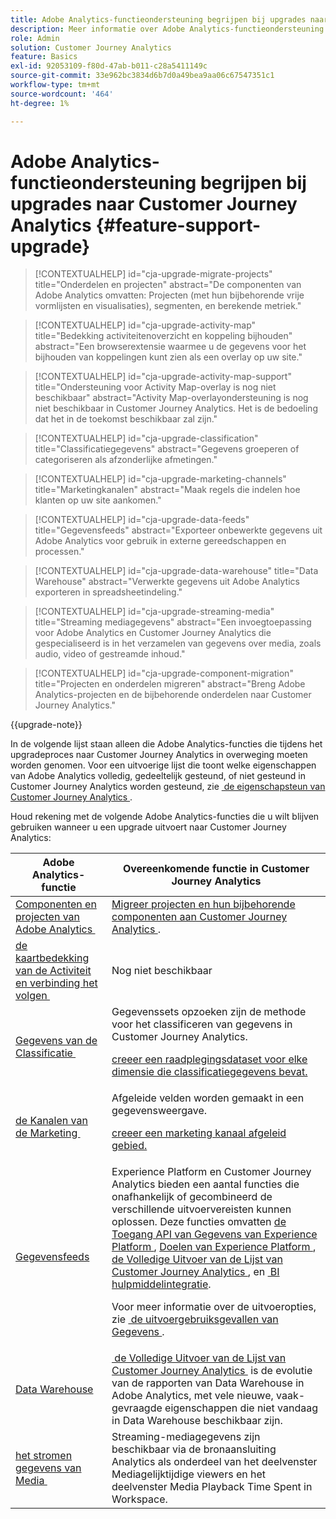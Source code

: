 ```yaml
---
title: Adobe Analytics-functieondersteuning begrijpen bij upgrades naar Customer Journey Analytics
description: Meer informatie over Adobe Analytics-functieondersteuning bij upgrades naar Customer Journey Analytics
role: Admin
solution: Customer Journey Analytics
feature: Basics
exl-id: 92053109-f80d-47ab-b011-c28a5411149c
source-git-commit: 33e962bc3834d6b7d0a49bea9aa06c67547351c1
workflow-type: tm+mt
source-wordcount: '464'
ht-degree: 1%

---
```


# Adobe Analytics-functieondersteuning begrijpen bij upgrades naar Customer Journey Analytics {#feature-support-upgrade}

<!-- markdownlint-disable MD034 -->

>[!CONTEXTUALHELP]
>id="cja-upgrade-migrate-projects"
>title="Onderdelen en projecten"
>abstract="De componenten van Adobe Analytics omvatten: Projecten (met hun bijbehorende vrije vormlijsten en visualisaties), segmenten, en berekende metriek."

<!-- markdownlint-enable MD034 -->

<!-- markdownlint-disable MD034 -->

>[!CONTEXTUALHELP]
>id="cja-upgrade-activity-map"
>title="Bedekking activiteitenoverzicht en koppeling bijhouden"
>abstract="Een browserextensie waarmee u de gegevens voor het bijhouden van koppelingen kunt zien als een overlay op uw site."

<!-- markdownlint-enable MD034 -->

<!-- markdownlint-disable MD034 -->

>[!CONTEXTUALHELP]
>id="cja-upgrade-activity-map-support"
>title="Ondersteuning voor Activity Map-overlay is nog niet beschikbaar"
>abstract="Activity Map-overlayondersteuning is nog niet beschikbaar in Customer Journey Analytics. Het is de bedoeling dat het in de toekomst beschikbaar zal zijn."

<!-- markdownlint-enable MD034 -->

<!-- markdownlint-disable MD034 -->

>[!CONTEXTUALHELP]
>id="cja-upgrade-classification"
>title="Classificatiegegevens"
>abstract="Gegevens groeperen of categoriseren als afzonderlijke afmetingen."

<!-- markdownlint-enable MD034 -->

<!-- markdownlint-disable MD034 -->

>[!CONTEXTUALHELP]
>id="cja-upgrade-marketing-channels"
>title="Marketingkanalen"
>abstract="Maak regels die indelen hoe klanten op uw site aankomen."

<!-- markdownlint-enable MD034 -->

<!-- markdownlint-disable MD034 -->

>[!CONTEXTUALHELP]
>id="cja-upgrade-data-feeds"
>title="Gegevensfeeds"
>abstract="Exporteer onbewerkte gegevens uit Adobe Analytics voor gebruik in externe gereedschappen en processen."

<!-- markdownlint-enable MD034 -->

<!-- markdownlint-disable MD034 -->

>[!CONTEXTUALHELP]
>id="cja-upgrade-data-warehouse"
>title="Data Warehouse"
>abstract="Verwerkte gegevens uit Adobe Analytics exporteren in spreadsheetindeling."

<!-- markdownlint-enable MD034 -->

<!-- markdownlint-disable MD034 -->

>[!CONTEXTUALHELP]
>id="cja-upgrade-streaming-media"
>title="Streaming mediagegevens"
>abstract="Een invoegtoepassing voor Adobe Analytics en Customer Journey Analytics die gespecialiseerd is in het verzamelen van gegevens over media, zoals audio, video of gestreamde inhoud."

<!-- markdownlint-enable MD034 -->

<!-- markdownlint-disable MD034 -->

>[!CONTEXTUALHELP]
>id="cja-upgrade-component-migration"
>title="Projecten en onderdelen migreren"
>abstract="Breng Adobe Analytics-projecten en de bijbehorende onderdelen naar Customer Journey Analytics."

<!-- markdownlint-enable MD034 -->

{{upgrade-note}}

In de volgende lijst staan alleen die Adobe Analytics-functies die tijdens het upgradeproces naar Customer Journey Analytics in overweging moeten worden genomen. Voor een uitvoerige lijst die toont welke eigenschappen van Adobe Analytics volledig, gedeeltelijk gesteund, of niet gesteund in Customer Journey Analytics worden gesteund, zie [&#x200B; de eigenschapsteun van Customer Journey Analytics &#x200B;](/help/getting-started/aa-vs-cja/cja-aa.md).

Houd rekening met de volgende Adobe Analytics-functies die u wilt blijven gebruiken wanneer u een upgrade uitvoert naar Customer Journey Analytics:

| Adobe Analytics-functie | Overeenkomende functie in Customer Journey Analytics |
|---------|----------|
| [&#x200B; Componenten en projecten van Adobe Analytics &#x200B;](https://experienceleague.adobe.com/nl/docs/analytics/analyze/analysis-workspace/build-workspace-project/freeform-overview) | [&#x200B; Migreer projecten en hun bijbehorende componenten aan Customer Journey Analytics &#x200B;](https://experienceleague.adobe.com/nl/docs/analytics/admin/admin-tools/component-migration/prepare-component-migration). |
| [&#x200B; de kaartbedekking van de Activiteit en verbinding het volgen &#x200B;](https://experienceleague.adobe.com/nl/docs/analytics/analyze/activity-map/overview) | Nog niet beschikbaar |
| [&#x200B; Gegevens van de Classificatie &#x200B;](https://experienceleague.adobe.com/nl/docs/analytics/components/classifications/c-classifications) | Gegevenssets opzoeken zijn de methode voor het classificeren van gegevens in Customer Journey Analytics.<p>[&#x200B; creeer een raadplegingsdataset voor elke dimensie die classificatiegegevens bevat.](/help/getting-started/cja-upgrade/cja-upgrade-dataset-lookup.md)</p> |
| [&#x200B; de Kanalen van de Marketing &#x200B;](https://experienceleague.adobe.com/nl/docs/analytics/components/marketing-channels/c-getting-started-mchannel) | Afgeleide velden worden gemaakt in een gegevensweergave. <p>[&#x200B; creeer een marketing kanaal afgeleid gebied.](/help/getting-started/cja-upgrade/cja-upgrade-marketing-channel.md)</p> |
| [Gegevensfeeds](https://experienceleague.adobe.com/nl/docs/analytics/export/analytics-data-feed/data-feed-overview) | Experience Platform en Customer Journey Analytics bieden een aantal functies die onafhankelijk of gecombineerd de verschillende uitvoervereisten kunnen oplossen. Deze functies omvatten [&#x200B; de Toegang API van Gegevens van Experience Platform &#x200B;](https://experienceleague.adobe.com/docs/experience-platform/data-access/api.html?lang=nl-NL), [&#x200B; Doelen van Experience Platform &#x200B;](https://experienceleague.adobe.com/docs/experience-platform/destinations/ui/activate/export-datasets.html?lang=nl-NL), [&#x200B; de Volledige Uitvoer van de Lijst van Customer Journey Analytics &#x200B;](/help/analysis-workspace/export/export-cloud.md), en [&#x200B; BI hulpmiddelintegratie &#x200B;](/help/data-views/bi-extension.md).<p>Voor meer informatie over de uitvoeropties, zie [&#x200B; de uitvoergebruiksgevallen van Gegevens &#x200B;](/help/use-cases/data-export/overview.md).</p> |
| [Data Warehouse](https://experienceleague.adobe.com/nl/docs/analytics/export/data-warehouse/data-warehouse) | [&#x200B; de Volledige Uitvoer van de Lijst van Customer Journey Analytics &#x200B;](/help/analysis-workspace/export/export-cloud.md) is de evolutie van de rapporten van Data Warehouse in Adobe Analytics, met vele nieuwe, vaak-gevraagde eigenschappen die niet vandaag in Data Warehouse beschikbaar zijn. |
| [&#x200B; het stromen gegevens van Media &#x200B;](https://experienceleague.adobe.com/nl/docs/media-analytics/using/media-overview) | Streaming-mediagegevens zijn beschikbaar via de bronaansluiting Analytics als onderdeel van het deelvenster Mediagelijktijdige viewers en het deelvenster Media Playback Time Spent in Workspace. |
